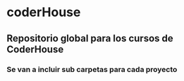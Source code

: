 # coderHouse

## Repositorio global para los cursos de CoderHouse

### Se van a incluir sub carpetas para cada proyecto
